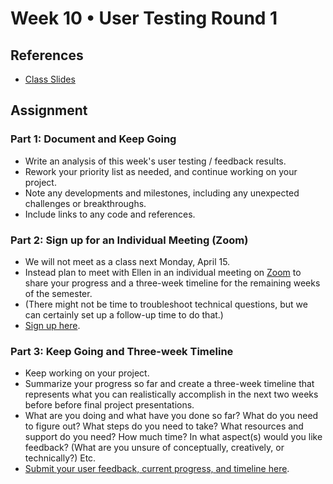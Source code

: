 # Week 10 • User Testing Round 1

## References

- [Class
  Slides](https://drive.google.com/drive/u/1/folders/1iH0ERUaMkSCn_7A9F4bnBWwMHJmu04ak)

## Assignment

### Part 1: Document and Keep Going

- Write an analysis of this week's user testing / feedback results.
- Rework your priority list as needed, and continue working on your project.
- Note any developments and milestones, including any unexpected challenges or
  breakthroughs.
- Include links to any code and references.

### Part 2: Sign up for an Individual Meeting (Zoom)

- We will not meet as a class next Monday, April 15.
- Instead plan to meet with Ellen in an individual meeting on
  [Zoom](https://nyu.zoom.us/my/ellennickles) to share your progress and
  a three-week timeline for the remaining weeks of the semester.
- (There might not be time to troubleshoot technical questions, but we can
  certainly set up a follow-up time to do that.)
- [Sign up
  here](https://docs.google.com/document/d/155WjzHYPnLCjKbxCPH5dWjSkYOIn3YZf7ALC1ZDG25A/edit).

### Part 3: Keep Going and Three-week Timeline

- Keep working on your project.
- Summarize your progress so far and create a three-week timeline that
  represents what you can realistically accomplish in the next two weeks before
  before final project presentations.
- What are you doing and what have you done so far? What do you need to figure
  out? What steps do you need to take? What resources and support do you need?
  How much time? In what aspect(s) would you like feedback? (What are you unsure
  of conceptually, creatively, or technically?) Etc.
- [Submit your user feedback, current progress, and timeline
  here](https://forms.gle/ec4VxRgt8CtAjDGU7).
